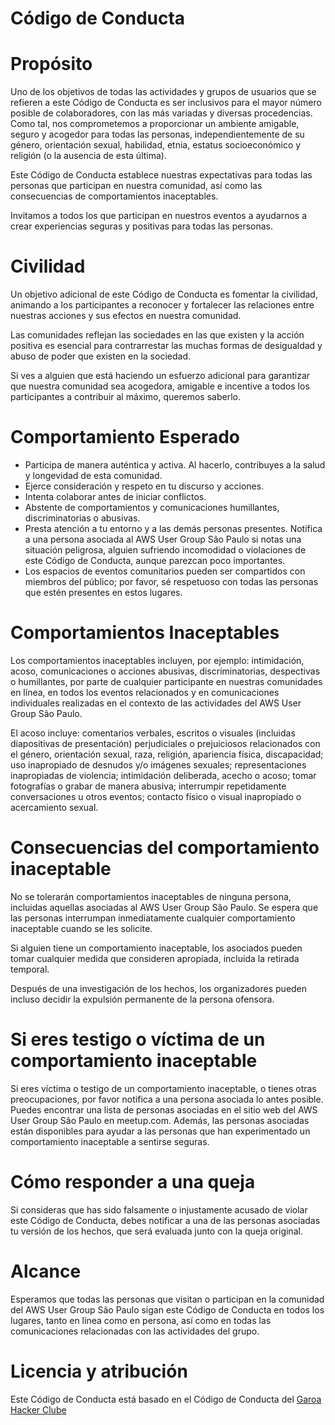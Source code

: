 # Código de Conducta

# Propósito

Uno de los objetivos de todas las actividades y grupos de usuarios que se refieren a este Código de Conducta es ser inclusivos para el mayor número posible de colaboradores, con las más variadas y diversas procedencias. Como tal, nos comprometemos a proporcionar un ambiente amigable, seguro y acogedor para todas las personas, independientemente de su género, orientación sexual, habilidad, etnia, estatus socioeconómico y religión (o la ausencia de esta última).

Este Código de Conducta establece nuestras expectativas para todas las personas que participan en nuestra comunidad, así como las consecuencias de comportamientos inaceptables.

Invitamos a todos los que participan en nuestros eventos a ayudarnos a crear experiencias seguras y positivas para todas las personas.

# Civilidad

Un objetivo adicional de este Código de Conducta es fomentar la civilidad, animando a los participantes a reconocer y fortalecer las relaciones entre nuestras acciones y sus efectos en nuestra comunidad.

Las comunidades reflejan las sociedades en las que existen y la acción positiva es esencial para contrarrestar las muchas formas de desigualdad y abuso de poder que existen en la sociedad.

Si ves a alguien que está haciendo un esfuerzo adicional para garantizar que nuestra comunidad sea acogedora, amigable e incentive a todos los participantes a contribuir al máximo, queremos saberlo.

# Comportamiento Esperado

- Participa de manera auténtica y activa. Al hacerlo, contribuyes a la salud y longevidad de esta comunidad.
- Ejerce consideración y respeto en tu discurso y acciones.
- Intenta colaborar antes de iniciar conflictos.
- Abstente de comportamientos y comunicaciones humillantes, discriminatorias o abusivas.
- Presta atención a tu entorno y a las demás personas presentes. Notifica a una persona asociada al AWS User Group São Paulo si notas una situación peligrosa, alguien sufriendo incomodidad o violaciones de este Código de Conducta, aunque parezcan poco importantes.
- Los espacios de eventos comunitarios pueden ser compartidos con miembros del público; por favor, sé respetuoso con todas las personas que estén presentes en estos lugares.

# Comportamientos Inaceptables

Los comportamientos inaceptables incluyen, por ejemplo: intimidación, acoso, comunicaciones o acciones abusivas, discriminatorias, despectivas o humillantes, por parte de cualquier participante en nuestras comunidades en línea, en todos los eventos relacionados y en comunicaciones individuales realizadas en el contexto de las actividades del AWS User Group São Paulo.

El acoso incluye: comentarios verbales, escritos o visuales (incluidas diapositivas de presentación) perjudiciales o prejuiciosos relacionados con el género, orientación sexual, raza, religión, apariencia física, discapacidad; uso inapropiado de desnudos y/o imágenes sexuales; representaciones inapropiadas de violencia; intimidación deliberada, acecho o acoso; tomar fotografías o grabar de manera abusiva; interrumpir repetidamente conversaciones u otros eventos; contacto físico o visual inapropiado o acercamiento sexual.

# Consecuencias del comportamiento inaceptable

No se tolerarán comportamientos inaceptables de ninguna persona, incluidas aquellas asociadas al AWS User Group São Paulo. Se espera que las personas interrumpan inmediatamente cualquier comportamiento inaceptable cuando se les solicite.

Si alguien tiene un comportamiento inaceptable, los asociados pueden tomar cualquier medida que consideren apropiada, incluida la retirada temporal.

Después de una investigación de los hechos, los organizadores pueden incluso decidir la expulsión permanente de la persona ofensora.

# Si eres testigo o víctima de un comportamiento inaceptable

Si eres víctima o testigo de un comportamiento inaceptable, o tienes otras preocupaciones, por favor notifica a una persona asociada lo antes posible. Puedes encontrar una lista de personas asociadas en el sitio web del AWS User Group São Paulo en meetup.com. Además, las personas asociadas están disponibles para ayudar a las personas que han experimentado un comportamiento inaceptable a sentirse seguras.

# Cómo responder a una queja

Si consideras que has sido falsamente o injustamente acusado de violar este Código de Conducta, debes notificar a una de las personas asociadas tu versión de los hechos, que será evaluada junto con la queja original.

# Alcance

Esperamos que todas las personas que visitan o participan en la comunidad del AWS User Group São Paulo sigan este Código de Conducta en todos los lugares, tanto en línea como en persona, así como en todas las comunicaciones relacionadas con las actividades del grupo.

# Licencia y atribución

Este Código de Conducta está basado en el Código de Conducta del [Garoa Hacker Clube](https://garoa.net.br/wiki/C%C3%B3digo_de_Conduta_Completo)

